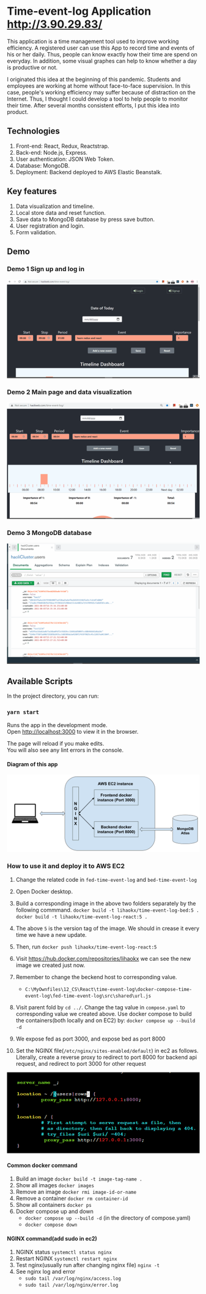 # Time-event-log Application <http://3.90.29.83/>

This application is a time management tool used to improve working efficiency. A registered user can use this App to record time and events of his or her daily. Thus, people can know exactly how their time are spend on everyday. In addition, some visual graphes can help to know whether a day is productive or not.

I originated this idea at the beginning of this pandemic. Students and employees are working at home without face-to-face supervision. In this case, people's working efficiency may suffer because of distraction on the Internet. Thus, I thought I could develop a tool to help people to monitor their time. After several months consistent efforts, I put this idea into product.

## Technologies

1. Front-end: React, Redux, Reactstrap.
2. Back-end: Node.js, Express.
3. User authentication: JSON Web Token.
4. Database: MongoDB.
5. Deployment: Backend deployed to AWS Elastic Beanstalk.

## Key features

1. Data visualization and timeline.
2. Local store data and reset function.
3. Save data to MongoDB database by press save button.
4. User registration and login.
5. Form validation.

## Demo

### Demo 1 Sign up and log in

![Demo](./src/gif/login.gif "Demo")

### Demo 2 Main page and data visualization

![Demo](./src/gif/eventRows.gif "Demo")

### Demo 3 MongoDB database

![Demo](./src/gif/mongodb.gif "Demo")

## Available Scripts

In the project directory, you can run:

### `yarn start`

Runs the app in the development mode.\
Open [http://localhost:3000](http://localhost:3000) to view it in the browser.

The page will reload if you make edits.\
You will also see any lint errors in the console.

#### Diagram of this app

![](diagram-time-event-log.png)

### How to use it and deploy it to AWS EC2

1. Change the related code in `fed-time-event-log` and `bed-time-event-log`
2. Open Docker desktop.
3. Build a corresponding image in the above two folders separately by the following commmand.
    `docker build -t lihaokx/time-event-log-bed:5 .`
    `docker build -t lihaokx/time-event-log-react:5 .`
4. The above `5` is the version tag of the image. We should in crease it every time we have a new update.
5. Then, run `docker push lihaokx/time-event-log-react:5`
6. Visit <https://hub.docker.com/repositories/lihaokx> we can see the new image we created just now.
7. Remember to change the beckend host to corresponding value.
    - `C:\MyOwnfiles\12_CS\React\time-event-log\docker-compose-time-event-log\fed-time-event-log\src\shared\url.js`
8. Visit parent fold by `cd ../`. Change the tag value in `compose.yaml` to corresponding value we created above. Use docker compose to build the containers(both locally and on EC2) by:
    `docker compose up --build -d`

9. We expose fed as port 3000, and expose bed as port 8000
10. Set the NGINX file(`/etc/nginx/sites-enabled/default`) in ec2 as follows. Literally, create a reverse proxy to redirect to port 8000 for backend api request, and redirect to port 3000 for other request

![Alt text](image.png)

#### Common docker command

1. Build an image
   `docker build -t image-tag-name .`
2. Show all images
   `docker images`
3. Remove an image
   `docker rmi image-id-or-name`
4. Remove a container
   `docker rm container-id`
5. Show all containers
   `docker ps`
6. Docker compose up and down
   - `docker compose up --build -d` (in the directory of compose.yaml)
   - `docker compose down`

#### NGINX command(add sudo in ec2)

1. NGINX status
   `systemctl status nginx`
2. Restart NGINX
   `systemctl restart nginx`
3. Test nginx(usually run after changing nginx file)
   `nginx -t`
4. See nginx log and error
   - `sudo tail /var/log/nginx/access.log`
   - `sudo tail /var/log/nginx/error.log`
